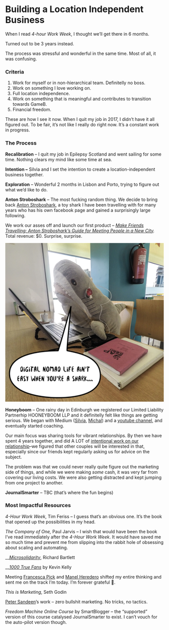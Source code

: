 # Building a Location Independent Business

When I read _4-hour Work Week_, I thought we’ll get there in 6 months.

Turned out to be 3 years instead.

The process was stressful and wonderful in the same time. Most of all, it was confusing.

### Criteria

1. Work for myself or in non-hierarchical team. Definitelly no boss.
2. Work on something I love working on.
3. Full location independence.
4. Work on something that is meaningful and contributes to transition towards GameB.
5. Financial freedom.

These are how I see it now. When I quit my job in 2017, I didn’t have it all figured out. To be fair, it’s not like I really do right now. It’s a constant work in progress.

###  The Process

**Recalibration** – I quit my job in Epilepsy Scotland and went sailing for some time. Nothing clears my mind like some time at sea.

**Intention –** Silvia and I set the intention to create a location-independent business together.

**Exploration** – Wonderful 2 months in Lisbon and Porto, trying to figure out what we’d like to do.

**Anton Stroboshark** – The most fucking random thing. We decide to bring back [Anton Stroboshark](https://www.facebook.com/stroboshark), a toy shark I have been travelling with for many years who has his own facebook page and gained a surprisingly large following.

We work our asses off and launch our first product – [_Make Friends Travelling: Anton Stroboshark’s Guide for Meeting People in a New City_](https://drive.google.com/file/d/0B7W6vBKSjgx7RnBoYkJkbjBiX2s/view?usp=drivesdk)_._ Total revenue: $0. Surprise, surprise.

![The comic was hilarious, though. And we had a blast playing with Anton.](../../../.gitbook/assets/anton-digitalnomad.jpeg)

**Honeyboom** – One rainy day in Edinburgh we registered our Limited Liability Partnerhip HOONEYBOOM LLP and it definitelly felt like things are getting serious. We began with Medium \([Silvia](https://medium.com/@silviabastos), [Michal](https://medium.com/@michal.korzonek)\) and a [youtube channel](https://www.youtube.com/channel/UCFkEEtX7yPtYD0Om0GPwL7w), and eventually started coaching.

Our main focus was sharing tools for vibrant relationships. By then we have spent 4 years together, and did A LOT of [intentional work on our relationship](../../the-explosive-dyad.md)–we figured that other couples will be interested in that, especially since our friends kept regularly asking us for advice on the subject.

The problem was that we could never really quite figure out the marketing side of things, and while we were making _some_ cash, it was very far from covering our living costs. We were also getting distracted and kept jumping from one project to another.

**JournalSmarter** – TBC \(that’s where the fun begins\)

### Most Impactful Resources

_4-Hour Work Week_, Tim Feriss – I guess that’s an obvious one. It’s the book that opened up the possibilities in my head.

_The Company of One,_ Paul Jarvis _–_ I wish that would have been the book I’ve read immediately after the _4-Hour Work Week_. It would have saved me so much time and prevent me from slipping into the rabbit hole of obsessing about scaling and automating.

\_\_[_Microsolidarity_](https://microsolidarity.cc), Richard Bartlett

\_\_[_1000 True Fans_](https://kk.org/thetechnium/1000-true-fans/) by Kevin Kelly

Meeting [Francesca Pick](https://www.linkedin.com/in/francescapick) and [Manel Heredero](https://www.linkedin.com/in/manel-heredero) shifted my entire thinking and sent me on the track I’m today. I’m forever grateful 🙏.

_This is Marketing_, Seth Godin

[Peter Sandeen](https://petersandeen.com)’s work – zero bullshit marketing. No tricks, no tactics.

_Freedom Machine Online Course_ by SmartBlogger – the “supported” version of this course catalysed JournalSmarter to exist. I can’t vouch for the auto-pilot version though.

